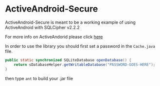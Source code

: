 # ActiveAndroid-Secure

ActiveAndroid-Secure is meant to be a working example of using ActiveAndroid with SQLCipher v2.2.2

For more info on ActiveAndorid please click [here](https://github.com/pardom/ActiveAndroid)

In order to use the library you should first set a password in the ```Cache.java``` file.

```java
public static synchronized SQLiteDatabase openDatabase() {
	return sDatabaseHelper.getWritableDatabase("PASSWORD-GOES-HERE");
}
```

then type ```ant``` to build your .jar file
